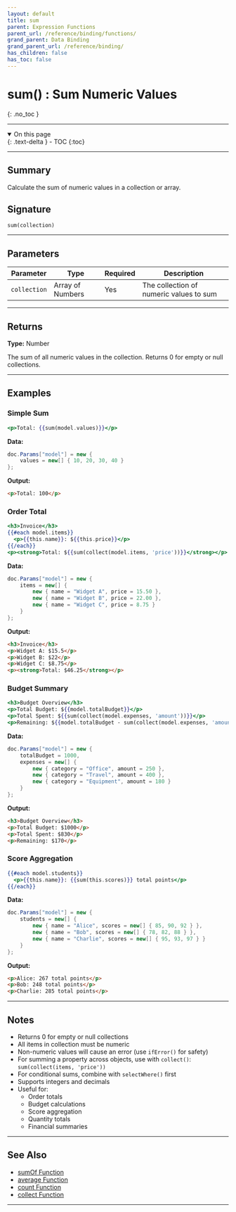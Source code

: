 ```yaml
---
layout: default
title: sum
parent: Expression Functions
parent_url: /reference/binding/functions/
grand_parent: Data Binding
grand_parent_url: /reference/binding/
has_children: false
has_toc: false
---
```


# sum() : Sum Numeric Values
{: .no_toc }

---

<details open class='top-toc' markdown="block">
  <summary>
    On this page
  </summary>
  {: .text-delta }
- TOC
{:toc}
</details>

---

## Summary

Calculate the sum of numeric values in a collection or array.

## Signature

```
sum(collection)
```

---

## Parameters

| Parameter | Type | Required | Description |
|-----------|------|----------|-------------|
| `collection` | Array of Numbers | Yes | The collection of numeric values to sum |

---

## Returns

**Type:** Number

The sum of all numeric values in the collection. Returns 0 for empty or null collections.

---

## Examples

### Simple Sum

```handlebars
<p>Total: {{sum(model.values)}}</p>
```

**Data:**
```csharp
doc.Params["model"] = new {
    values = new[] { 10, 20, 30, 40 }
};
```

**Output:**
```html
<p>Total: 100</p>
```

### Order Total

```handlebars
<h3>Invoice</h3>
{{#each model.items}}
  <p>{{this.name}}: ${{this.price}}</p>
{{/each}}
<p><strong>Total: ${{sum(collect(model.items, 'price'))}}</strong></p>
```

**Data:**
```csharp
doc.Params["model"] = new {
    items = new[] {
        new { name = "Widget A", price = 15.50 },
        new { name = "Widget B", price = 22.00 },
        new { name = "Widget C", price = 8.75 }
    }
};
```

**Output:**
```html
<h3>Invoice</h3>
<p>Widget A: $15.5</p>
<p>Widget B: $22</p>
<p>Widget C: $8.75</p>
<p><strong>Total: $46.25</strong></p>
```

### Budget Summary

```handlebars
<h3>Budget Overview</h3>
<p>Total Budget: ${{model.totalBudget}}</p>
<p>Total Spent: ${{sum(collect(model.expenses, 'amount'))}}</p>
<p>Remaining: ${{model.totalBudget - sum(collect(model.expenses, 'amount'))}}</p>
```

**Data:**
```csharp
doc.Params["model"] = new {
    totalBudget = 1000,
    expenses = new[] {
        new { category = "Office", amount = 250 },
        new { category = "Travel", amount = 400 },
        new { category = "Equipment", amount = 180 }
    }
};
```

**Output:**
```html
<h3>Budget Overview</h3>
<p>Total Budget: $1000</p>
<p>Total Spent: $830</p>
<p>Remaining: $170</p>
```

### Score Aggregation

```handlebars
{{#each model.students}}
  <p>{{this.name}}: {{sum(this.scores)}} total points</p>
{{/each}}
```

**Data:**
```csharp
doc.Params["model"] = new {
    students = new[] {
        new { name = "Alice", scores = new[] { 85, 90, 92 } },
        new { name = "Bob", scores = new[] { 78, 82, 88 } },
        new { name = "Charlie", scores = new[] { 95, 93, 97 } }
    }
};
```

**Output:**
```html
<p>Alice: 267 total points</p>
<p>Bob: 248 total points</p>
<p>Charlie: 285 total points</p>
```

---

## Notes

- Returns 0 for empty or null collections
- All items in collection must be numeric
- Non-numeric values will cause an error (use `ifError()` for safety)
- For summing a property across objects, use with `collect()`: `sum(collect(items, 'price'))`
- For conditional sums, combine with `selectWhere()` first
- Supports integers and decimals
- Useful for:
  - Order totals
  - Budget calculations
  - Score aggregation
  - Quantity totals
  - Financial summaries

---

## See Also

- [sumOf Function](./sumOf.md)
- [average Function](./average.md)
- [count Function](./count.md)
- [collect Function](./collect.md)

---
